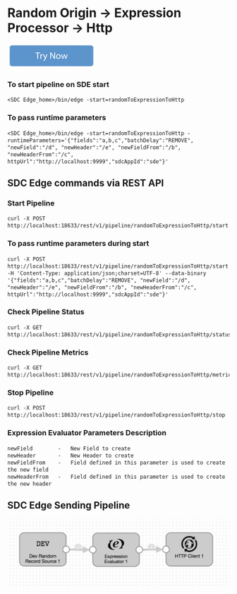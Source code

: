 # Random Origin -> Expression Processor -> Http

[![Try Now](../trynow.png)](http://localhost:18630?pipelineTitle=randomToExpressionToHttp&importPipelineFromUrl=https://github.com/streamsets/datacollector-edge/blob/master/resources/samplePipelines/randomToExpressionToHttp/pipeline.json)

### To start pipeline on SDE start

    <SDC Edge_home>/bin/edge -start=randomToExpressionToHttp

### To pass runtime parameters

    <SDC Edge_home>/bin/edge -start=randomToExpressionToHttp -runtimeParameters='{"fields":"a,b,c","batchDelay":"REMOVE", "newField":"/d", "newHeader":"/e", "newFieldFrom":"/b", "newHeaderFrom":"/c", httpUrl":"http://localhost:9999","sdcAppId":"sde"}'

## SDC Edge commands via REST API

### Start Pipeline
    curl -X POST http://localhost:18633/rest/v1/pipeline/randomToExpressionToHttp/start

### To pass runtime parameters during start
    curl -X POST http://localhost:18633/rest/v1/pipeline/randomToExpressionToHttp/start -H 'Content-Type: application/json;charset=UTF-8' --data-binary '{"fields":"a,b,c","batchDelay":"REMOVE", "newField":"/d", "newHeader":"/e", "newFieldFrom":"/b", "newHeaderFrom":"/c", httpUrl":"http://localhost:9999","sdcAppId":"sde"}'

### Check Pipeline Status
    curl -X GET http://localhost:18633/rest/v1/pipeline/randomToExpressionToHttp/status

### Check Pipeline Metrics
    curl -X GET http://localhost:18633/rest/v1/pipeline/randomToExpressionToHttp/metrics

### Stop Pipeline
    curl -X POST http://localhost:18633/rest/v1/pipeline/randomToExpressionToHttp/stop

### Expression Evaluator Parameters Description
    newField        -   New Field to create
    newHeader       -   New Header to create
    newFieldFrom    -   Field defined in this parameter is used to create the new field
    newHeaderFrom   -   Field defined in this parameter is used to create the new header

## SDC Edge Sending Pipeline

![Image of SDC Edge Sending Pipeline](edge.png)

